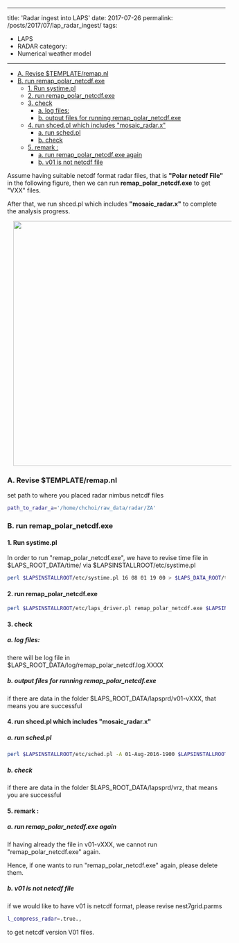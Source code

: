 
---
title: 'Radar ingest into LAPS'
date: 2017-07-26
permalink: /posts/2017/07/lap_radar_ingest/
tags:
  - LAPS
  - RADAR
category:
  - Numerical weather model
---

<!-- @import "[TOC]" {cmd="toc" depthFrom=1 depthTo=6 orderedList=false} -->

<!-- code_chunk_output -->

* [A. Revise $TEMPLATE/remap.nl](#a-revise-templateremapnl)
* [B.  run remap_polar_netcdf.exe](#b-run-remap_polar_netcdfexe)
	* [1. Run systime.pl](#1-run-systimepl)
	* [2.  run remap_polar_netcdf.exe](#2-run-remap_polar_netcdfexe)
	* [3.  check](#3-check)
		* [a. log files:](#a-log-files)
		* [b.  output files for running remap_polar_netcdf.exe](#b-output-files-for-running-remap_polar_netcdfexe)
	* [4. run shced.pl which includes "mosaic_radar.x"](#4-run-shcedpl-which-includes-mosaic_radarx)
		* [a. run sched.pl](#a-run-schedpl)
		* [b. check](#b-check)
	* [5. remark :](#5-remark)
		* [a. run remap_polar_netcdf.exe again](#a-run-remap_polar_netcdfexe-again)
		* [b.  v01 is not netcdf file](#b-v01-is-not-netcdf-file)

<!-- /code_chunk_output -->


Assume having suitable netcdf format radar files, that is **"Polar netcdf File"** in the following figure, then we can run **remap_polar_netcdf.exe** to get "VXX" files.



After that, we run shced.pl which includes **"mosaic_radar.x"** to complete the analysis progress.


<div class="separator" style="clear: both; text-align: center;"><a href="https://1.bp.blogspot.com/-EjATYE-EuzI/XMF8Dg9ElmI/AAAAAAAAABA/Z6wtTKtxrm0kSj1akDtBgoN8VCR1w6FmACPcBGAYYCw/s1600/laps_radar.jpg" imageanchor="1" style="margin-left: 1em; margin-right: 1em;"><img border="0" src="https://1.bp.blogspot.com/-EjATYE-EuzI/XMF8Dg9ElmI/AAAAAAAAABA/Z6wtTKtxrm0kSj1akDtBgoN8VCR1w6FmACPcBGAYYCw/s640/laps_radar.jpg" width="640" height="564" data-original-width="613" data-original-height="540" /></a></div>


### A. Revise $TEMPLATE/remap.nl


set path to where you placed radar nimbus netcdf files
```bash 
path_to_radar_a='/home/chchoi/raw_data/radar/ZA'
```


### B.  run remap_polar_netcdf.exe

#### 1. Run systime.pl


In order to run "remap_polar_netcdf.exe", we have to revise time file in \$LAPS_ROOT_DATA/time/ via \$LAPSINSTALLROOT/etc/systime.pl
```bash
perl $LAPSINSTALLROOT/etc/systime.pl 16 08 01 19 00 > $LAPS_DATA_ROOT/time/systime.dat
```



#### 2.  run remap_polar_netcdf.exe

```bash
perl $LAPSINSTALLROOT/etc/laps_driver.pl remap_polar_netcdf.exe $LAPSINSTALLROOT $LAPS_DATA_ROOT
```







#### 3.  check


##### a. log files:


there will be log file in $LAPS_ROOT_DATA/log/remap_polar_netcdf.log.XXXX

##### b.  output files for running remap_polar_netcdf.exe


if there are data in the folder $LAPS_ROOT_DATA/lapsprd/v01-vXXX, that means you are successful







#### 4. run shced.pl which includes "mosaic_radar.x"


##### a. run sched.pl

```bash
perl $LAPSINSTALLROOT/etc/sched.pl -A 01-Aug-2016-1900 $LAPSINSTALLROOT $LAPS_DATA_ROOT
```

##### b. check


if there are data in the folder $LAPS_ROOT_DATA/lapsprd/vrz, that means you are successful







#### 5. remark :


##### a. run remap_polar_netcdf.exe again

If having already the file in v01-vXXX, we cannot run "remap_polar_netcdf.exe" again.

Hence, if one wants to run "remap_polar_netcdf.exe" again, please delete them.

##### b.  v01 is not netcdf file


if we would like to have v01 is netcdf format, please revise nest7grid.parms
```bash
l_compress_radar=.true.,
```

to get netcdf version V01 files.







 



 



 